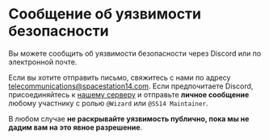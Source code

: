 # Сообщение об уязвимости безопасности

Вы можете сообщить об уязвимости безопасности через Discord или по электронной почте.

Если вы хотите отправить письмо, свяжитесь с нами по адресу <telecommunications@spacestation14.com>.
Если предпочитаете Discord, присоединяйтесь к [нашему серверу](https://discord.gg/MwDDf6t) и отправьте **личное сообщение** любому участнику с ролью `@Wizard` или `@SS14 Maintainer`.

В любом случае **не раскрывайте уязвимость публично, пока мы не дадим вам на это явное разрешение**.

